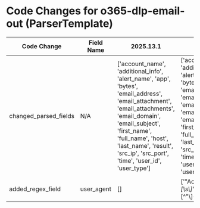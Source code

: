 # Code Changes for o365-dlp-email-out (ParserTemplate)

| Code Change | Field Name | 2025.13.1 | 2025.14.1 |
|-------------|------------|-----------|------------|
| changed_parsed_fields | N/A | ['account_name', 'additional_info', 'alert_name', 'app', 'bytes', 'email_address', 'email_attachment', 'email_attachments', 'email_domain', 'email_subject', 'first_name', 'full_name', 'host', 'last_name', 'result', 'src_ip', 'src_port', 'time', 'user_id', 'user_type'] | ['account_name', 'additional_info', 'alert_name', 'app', 'bytes', 'email_address', 'email_attachment', 'email_attachments', 'email_domain', 'email_subject', 'first_name', 'full_name', 'host', 'last_name', 'result', 'src_ip', 'src_port', 'time', 'user_agent', 'user_id', 'user_type'] |
| added_regex_field | user_agent | [] | ['"ActorInfoString\\*"+:[\s\\]*"({user_agent}[^"\\]+)'] |